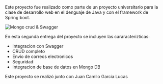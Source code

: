 Este proyecto fue realizado como parte de un proyecto universitario para la clase de desarrollo web en el denguaje de Java y con el framework de Spring boot.

![Mongo crud & Swagger](https://github.com/Gonz007/presentation/blob/2c3b6826e6b00dab4f705010e999471322220732/assets/Swagger_mongo.png)


En esta segunda entrega del proyecto se incluyen las cararacterizticas:
- Integracion con Swagger
- CRUD completo
- Envio de correos electronicos
- Seguridad
- Integracion de base de datos en Mongo DB

Este proyecto se realizó junto con Juan Camilo Garcia Lucas
